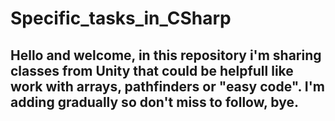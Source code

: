 # Specific_tasks_in_CSharp
## Hello and welcome, in this repository i'm sharing classes from Unity that could be helpfull like work with arrays, pathfinders or "easy code". I'm adding gradually so don't miss to follow, bye.
